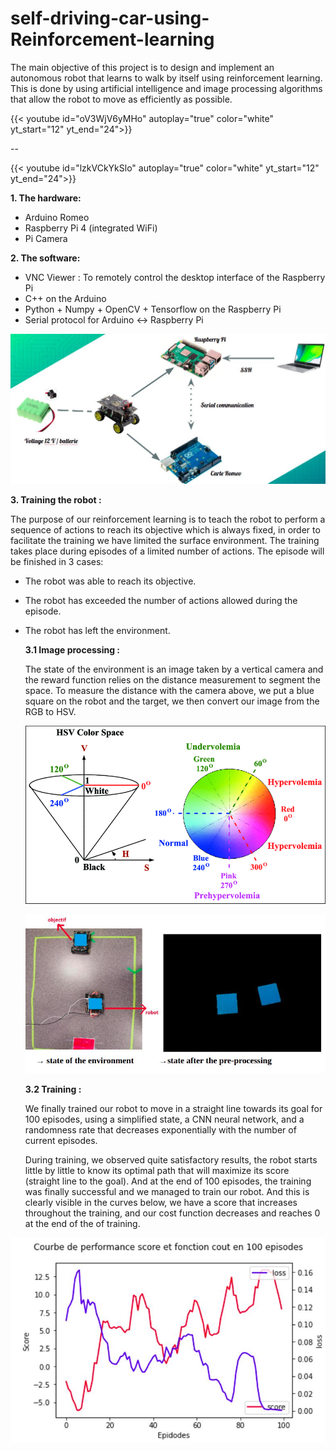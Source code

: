 # self-driving-car-using-Reinforcement-learning
The main objective of this project is to design and implement an autonomous robot that learns to walk by itself using reinforcement learning. This is done by using artificial intelligence and image processing algorithms that allow the robot to move as efficiently as possible.


{{< youtube id="oV3WjV6yMHo" autoplay="true" color="white" yt_start="12" yt_end="24">}}  

--

{{< youtube id="lzkVCkYkSlo" autoplay="true" color="white" yt_start="12" yt_end="24">}}

 __1. The hardware:__

* Arduino Romeo
* Raspberry Pi 4 (integrated WiFi)
* Pi Camera


__2. The software:__
* VNC Viewer : To remotely control the desktop interface of the Raspberry Pi
* C++ on the Arduino
* Python + Numpy + OpenCV  + Tensorflow on the Raspberry Pi
* Serial protocol for Arduino <-> Raspberry Pi

![Optional Text](figures/im13.JPG)

__3. Training the robot :__

The purpose of our reinforcement learning is to teach the robot to perform a sequence of actions to reach its objective which is always fixed, in order to facilitate the training we have limited the surface environment. The training takes place during episodes of a limited number of actions. The episode will be finished in 3 cases:
* The robot was able to reach its objective.
* The robot has exceeded the number of actions
allowed during the episode.
* The robot has left the environment.

  __3.1 Image processing :__

  The state of the environment is an image taken by a vertical camera and the reward function relies on the distance measurement to segment the space.
  To measure the distance with the camera above, we put a blue square on the robot and the target, we then convert our image from the RGB to HSV.

  ![Optional Text](figures/im14.JPG)
  


  ![Optional Text](figures/im15.JPG)

  __3.2 Training :__

  We finally trained our robot to move in a straight line towards its goal for 100 episodes, using a simplified state, a CNN neural network, and a randomness rate that decreases exponentially with the number of current episodes.

  During training, we observed quite satisfactory results, the robot starts little by little to know its optimal path that will maximize its score (straight line to the goal). And at the end of 100 episodes, the training was finally successful and we managed to train our robot. And this is clearly visible in the curves below, we have a score that increases throughout the training, and our cost function decreases and reaches 0 at the end of the of training.
 
![Optional Text](figures/im16.JPG)

